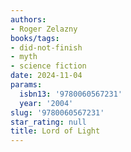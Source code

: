 ```yaml
---
authors:
- Roger Zelazny
books/tags:
- did-not-finish
- myth
- science fiction
date: 2024-11-04
params:
  isbn13: '9780060567231'
  year: '2004'
slug: '9780060567231'
star_rating: null
title: Lord of Light
---
```


<!--more-->
